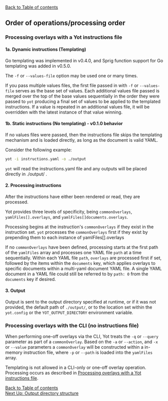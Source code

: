 [Back to Table of contents](../index.md)  


## Order of operations/processing order

### Processing overlays with a Yot instructions file
#### 1a. Dynamic instructions (Templating)

Go templating was implemented in v0.4.0, and Sprig function support for Go templating was added in v0.5.0.

The `-f` or `--values-file` option may be used one or many times.

If you pass multiple values files, the first file passed in with `-f` or `--values-file` serves as the base set of values.  Each additional values file passed is merged over the top of the base values sequentially in the order they were passed to `yot` producing a final set of values to be applied to the templated instructions.  If a value is repeated in an additional values file, it will be overridden with the latest instance of that value winning.  


#### 1b. Static instructions (No templating) - v0.1.0 behavior

If no values files were passed, then the instructions file skips the templating mechanism and is loaded directly, as long as the document is valid YAML.

Consider the following example:
```bash
yot -i instructions.yaml -o ./output
```

`yot` will read the instructions.yaml file and any outputs will be placed directly in ./output/ .

#### 2. Processing instructions

After the instructions have either been rendered or read, they are processed.

Yot provides three levels of specificity, being `commonOverlays`, `yamlFiles[].overlays`, and `yamlFiles[]documents.overlays`.

Processing begins at the instruction's `commonOverlays` if they exist in the instruction set.  `yot` processes the `commonOverlays` first if they exist by prepending them to each instance of yamlFiles[].overlays

If no `commonOverlays` have been defined, processing starts at the first path of the `yamlFiles` array and processes one YAML file `path` at a time sequentially.  Within each YAML file `path`, `overlays` are processed first if set, followed by the items within the `documents` key, which applies overlays to specific documents within a multi-yaml document YAML file. A single YAML document in a YAML file could still be referred to by `path: 0` from the `documents` key if desired.

#### 3. Output

Output is sent to the output directory specified at runtime, or if it was not provided, the default path of `./output/`, or to the location set within the `yot.config` or the `YOT_OUTPUT_DIRECTORY` environment variable.


### Processing overlays with the CLI (no instructions file)

When performing one-off overlays via the CLI, Yot treats the `-q` or `--query` parameter as part of a `commonOverlay`.  Based on the `-a` or `--action`, and `-x` or `--value` parameters a `commonOverlay` will be constructed within a in-memory instruction file, where `-p` or `--path` is loaded into the `yamlFiles` array.  

Templating is not allowed in a CLI-only or one-off overlay operation.  Processing occurs as described in [Processing overlays with a Yot instructions file](#processing-overlays-with-a-yot-instructions-file).


[Back to Table of contents](../index.md)  
[Next Up: Output directory structure](outputDirStructure.md)